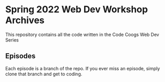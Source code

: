 # Spring 2022 Web Dev Workshop Archives
This repository contains all the code written in the Code Coogs Web Dev Series
## Episodes
Each episode is a branch of the repo.
If you ever miss an episode, simply clone that branch and get to coding.

